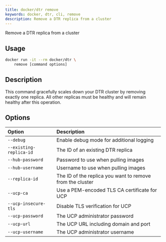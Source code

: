 ```yaml
---
title: docker/dtr remove
keywords: docker, dtr, cli, remove
description: Remove a DTR replica from a cluster
---
```


Remove a DTR replica from a cluster

## Usage

```bash
docker run -it --rm docker/dtr \
    remove [command options]
```

## Description


This command gracefully scales down your DTR cluster by removing exactly one replica. All other replicas must be healthy and will remain healthy after this operation.


## Options

| Option                    | Description                |
|:--------------------------|:---------------------------|
|`--debug`|Enable debug mode for additional logging|
|`--existing-replica-id`|The ID of an existing DTR replica|
|`--hub-password`|Password to use when pulling images|
|`--hub-username`|Username to use when pulling images|
|`--replica-id`|The ID of the replica you want to remove from the cluster|
|`--ucp-ca`|Use a PEM-encoded TLS CA certificate for UCP|
|`--ucp-insecure-tls`|Disable TLS verification for UCP|
|`--ucp-password`|The UCP administrator password|
|`--ucp-url`|The UCP URL including domain and port|
|`--ucp-username`|The UCP administrator username|

